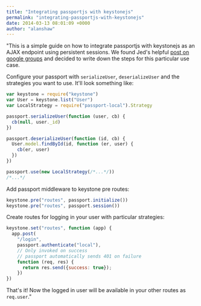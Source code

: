 ```yaml
---
title: "Integrating passportjs with keystonejs"
permalink: "integrating-passportjs-with-keystonejs"
date: 2014-03-13 08:01:09 +0000
author: "alanshaw"
---
```

"This is a simple guide on how to integrate passportjs with keystonejs as an AJAX endpoint using persistent sessions. We found Jed's helpful [post on google groups](https://groups.google.com/forum/#!topic/keystonejs/zfcCWS_WhdU) and decided to write down the steps for this particular use case.

Configure your passport with `serializeUser`, `deserializeUser` and the strategies you want to use. It'll look something like:

```js
var keystone = require("keystone")
var User = keystone.list("User")
var LocalStrategy = require("passport-local").Strategy

passport.serializeUser(function (user, cb) {
  cb(null, user._id)
})

passport.deserializeUser(function (id, cb) {
  User.model.findById(id, function (er, user) {
    cb(er, user)
  })
})

passport.use(new LocalStrategy(/*...*/))
/*...*/
```

Add passport middleware to keystone pre routes:

```js
keystone.pre("routes", passport.initialize())
keystone.pre("routes", passport.session())
```

Create routes for logging in your user with particular strategies:

```js
keystone.set("routes", function (app) {
  app.post(
    "/login",
    passport.authenticate("local"),
    // Only invoked on success
    // passport automatically sends 401 on failure
    function (req, res) {
      return res.send({success: true});
    })
})
```

That's it! Now the logged in user will be available in your other routes as `req.user`."
